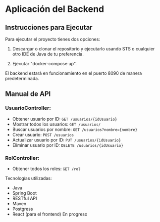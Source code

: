 # Aplicación del Backend

## Instrucciones para Ejecutar

Para ejecutar el proyecto tienes dos opciones:

1. Descargar o clonar el repositorio y ejecutarlo usando STS o cualquier otro IDE de Java de tu preferencia.

2. Ejecutar "docker-compose up".

El backend estará en funcionamiento en el puerto 8090 de manera predeterminada.

## Manual de API

### UsuarioController:

- Obtener usuario por ID: `GET /usuarios/{idUsuario}`
- Mostrar todos los usuarios: `GET /usuarios/`
- Buscar usuarios por nombre: `GET /usuarios?nombre={nombre}`
- Crear usuario: `POST /usuarios`
- Actualizar usuario por ID: `PUT /usuarios/{idUsuario}`
- Eliminar usuario por ID: `DELETE /usuarios/{idUsuario}`

### RolController:

- Obtener todos los roles: `GET /rol`

Tecnologías utilizadas:
- Java
- Spring Boot
- RESTful API
- Maven
- Postgress
- React (para el frontend) En progreso
